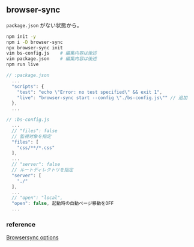 ## browser-sync

`package.json` がない状態から。

```bash
npm init -y
npm i -D browser-sync
npx browser-sync init
vim bs-config.js	# 編集内容は後述
vim package.json	# 編集内容は後述
npm run live
```


```js
// :package.json
  ...
  "scripts": {
    "test": "echo \"Error: no test specified\" && exit 1",
    "live": "browser-sync start --config \"./bs-config.js\"" // 追加
  },
  ...
```

```js
// :bs-config.js
  ...
  // "files": false
  // 監視対象を指定
  "files": [
    "css/**/*.css"
  ],
  ...
  // "server": false
  // ルートディレクトリを指定
  "server": [
    "./"
  ],
  ...
  // "open": "local",
  "open": false, 起動時の自動ページ移動をOFF
  ...
```

### reference

[Browsersync options](https://browsersync.io/docs/options)
